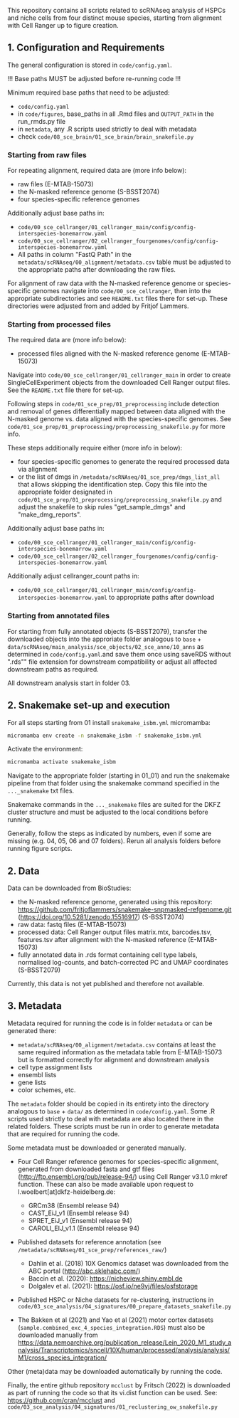
This repository contains all scripts related to scRNAseq analysis of HSPCs
and niche cells from four distinct mouse species, starting from 
alignment with Cell Ranger up to figure creation.

## 1. Configuration and Requirements

The general configuration is stored in `code/config.yaml`.

!!! Base paths MUST be adjusted before re-running code !!!

Minimum required base paths that need to be adjusted:
 - `code/config.yaml`
 - in `code/figures`, base_paths in all .Rmd files and `OUTPUT_PATH` in the run_rmds.py file
 - in `metadata`, any .R scripts used strictly to deal with metadata
 - check `code/08_sce_brain/01_sce_brain/brain_snakefile.py`

### Starting from raw files

For repeating alignment, required data are (more info below):

 - raw files (E-MTAB-15073) 
 - the N-masked reference genome (S-BSST2074) 
 - four species-specific reference genomes 

Additionally adjust base paths in:
 - `code/00_sce_cellranger/01_cellranger_main/config/config-interspecies-bonemarrow.yaml` 
 - `code/00_sce_cellranger/02_cellranger_fourgenomes/config/config-interspecies-bonemarrow.yaml` 
 - All paths in column "FastQ Path" in the `metadata/scRNAseq/00_alignment/metadata.csv` table must be adjusted to the appropriate paths after downloading the raw files.

For alignment of raw data with the N-masked reference genome or 
species-specific genomes navigate into
`code/00_sce_cellranger`, then into the appropriate subdirectories and 
see `README.txt` files there for set-up. 
These directories were adjusted from and added by Fritjof Lammers.

### Starting from processed files

The required data are (more info below):

 - processed files aligned with the N-masked reference genome (E-MTAB-15073) 
 
Navigate into `code/00_sce_cellranger/01_cellranger_main` in order to create 
SingleCellExperiment objects from the downloaded Cell Ranger output files.
See the `README.txt` file there for set-up.

Following steps in `code/01_sce_prep/01_preprocessing` include detection
and removal of genes differentially mapped between data aligned with the 
N-masked genome vs. data aligned with the species-specific genomes. 
See `code/01_sce_prep/01_preprocessing/preprocessing_snakefile.py` for more info.

These steps additionally require either (more info in below):

 - four species-specific genomes to generate the required processed data via alignment
 - or the list of dmgs in `/metadata/scRNAseq/01_sce_prep/dmgs_list_all` that allows skipping the identification step. Copy this file into the appropriate folder designated in `code/01_sce_prep/01_preprocessing/preprocessing_snakefile.py` and adjust the snakefile to skip rules "get_sample_dmgs" and "make_dmg_reports".

Additionally adjust base paths in:
 - `code/00_sce_cellranger/01_cellranger_main/config/config-interspecies-bonemarrow.yaml`
 - `code/00_sce_cellranger/02_cellranger_fourgenomes/config/config-interspecies-bonemarrow.yaml` 

Additionally adjust cellranger_count paths in:
 - `code/00_sce_cellranger/01_cellranger_main/config/config-interspecies-bonemarrow.yaml` to appropriate paths after download

### Starting from annotated files

For starting from fully annotated objects (S-BSST2079), transfer the downloaded
objects into the approriate folder analogous to 
`base` + `data/scRNAseq/main_analysis/sce_objects/02_sce_anno/10_anns` as 
determined in `code/config.yaml`.and save them once using saveRDS without 
".rds"" file extension for downstream compatibility or adjust all affected
downstream paths as required.

All downstream analysis start in folder 03.

## 2. Snakemake set-up and execution

For all steps starting from 01 install `snakemake_isbm.yml` micromamba:

```bash
micromamba env create -n snakemake_isbm -f snakemake_isbm.yml
```

Activate the environment: 

```bash
micromamba activate snakemake_isbm
```

Navigate to the appropriate folder (starting in 01_01) and run the snakemake
pipeline from that folder using the snakemake command specified 
in the `..._snakemake` txt files. 

Snakemake commands in the `..._snakemake` files are suited for the DKFZ cluster 
structure and must be adjusted to the local conditions before running.

Generally, follow the steps as indicated by numbers, even if some are missing 
(e.g. 04, 05, 06 and 07 folders).
Rerun all analysis folders before running figure scripts.


## 2. Data

Data can be downloaded from BioStudies:

 - the N-masked reference genome, generated using this repository: https://github.com/fritjoflammers/snakemake-snpmasked-refgenome.git (https://doi.org/10.5281/zenodo.15516917) (S-BSST2074) 
 - raw data: fastq files (E-MTAB-15073)
 - processed data: Cell Ranger output files matrix.mtx, barcodes.tsv, features.tsv after alignment with the N-masked reference (E-MTAB-15073)
 - fully annotated data in .rds format containing cell type labels, normalised log-counts, and batch-corrected PC and UMAP coordinates (S-BSST2079)

Currently, this data is not yet published and therefore not available.
 
 
## 3. Metadata
 
Metadata required for running the code is in folder `metadata` or can be 
generated there:

 - `metadata/scRNAseq/00_alignment/metadata.csv` contains at least the same required information as the metadata table from E-MTAB-15073 but is formatted correctly for alignment and downstream analysis
 - cell type assignment lists
 - ensembl lists
 - gene lists
 - color schemes, etc.

The `metadata` folder should be copied in its entirety into the directory 
analogous to `base` + `data/` as determined in `code/config.yaml`. 
Some .R scripts used strictly to deal with metadata are also located there in
the related folders.
These scripts must be run in order to generate metadata that are required for
running the code.
 

Some metadata must be downloaded or generated manually.
 
- Four Cell Ranger reference genomes for species-specific alignment, generated from downloaded fasta and gtf files (http://ftp.ensembl.org/pub/release-94/) using Cell Ranger v3.1.0 mkref function. These can also be made available upon request to l.woelbert[at]dkfz-heidelberg.de:
  - GRCm38 (Ensembl release 94)
  - CAST_EiJ_v1 (Ensembl release 94)
  - SPRET_EiJ_v1 (Ensembl release 94)
  - CAROLI_EIJ_v1.1  (Ensembl release 94)
 
- Published datasets for reference annotation (see `/metadata/scRNAseq/01_sce_prep/references_raw/`)
  - Dahlin et al. (2018) 10X Genomics dataset was downloaded from the ABC portal (http://abc.sklehabc.com/)
  - Baccin et al. (2020): https://nicheview.shiny.embl.de
  - Dolgalev et al. (2021): https://osf.io/ne9vj/files/osfstorage 
 
- Published HSPC or Niche datasets for re-clustering, instructions in `code/03_sce_analysis/04_signatures/00_prepare_datasets_snakefile.py`

- The Bakken et al (2021) and Yao et al (2021) motor cortex datasets (`sample.combined_exc_4_species_integration.RDS`) must also be downloaded manually from https://data.nemoarchive.org/publication_release/Lein_2020_M1_study_analysis/Transcriptomics/sncell/10X/human/processed/analysis/analysis/M1/cross_species_integration/


Other (meta)data may be downloaded automatically by running the code.

Finally, the entire github repository `mcclust` by Fritsch (2022) is 
downloaded as part of running the code so that its vi.dist function can be used.
See: https://github.com/cran/mcclust and 
`code/03_sce_analysis/04_signatures/01_reclustering_ow_snakefile.py`
